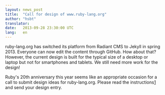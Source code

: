 ```yaml
---
layout: news_post
title:  "Call for design of www.ruby-lang.org"
author: "hsbt"
translator: 
date:   2013-09-28 23:30:00 UTC
lang:   en
---
```


ruby-lang.org has switched its platform from Radiant CMS to Jekyll in spring 2013.
Everyone can now edit the content through GitHub. How about that?
However, the current design is built for the typical size of a desktop or laptop but not for smartphones and tablets.
We still need more work for the design!

Ruby's 20th anniversary this year seems like an appropriate occasion for a call to submit design ideas for ruby-lang.org.
Please read the instructions[1] and send your design entry.

[1]: http://www.ruby.or.jp/en/news/20130924.html
